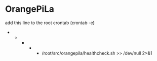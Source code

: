 # OrangePiLa

add this line to the root crontab (crontab -e)

* * * * * /root/src/orangepila/healthcheck.sh >> /dev/null 2>&1